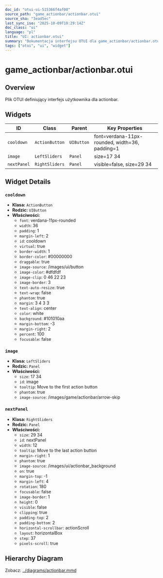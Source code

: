 ```yaml
---
doc_id: "otui-ui-515366f4af00"
source_path: "game_actionbar/actionbar.otui"
source_sha: "3ead5ec"
last_sync_iso: "2025-10-09T10:29:14Z"
doc_class: "ui"
language: "pl"
title: "UI: actionbar.otui"
summary: "Dokumentacja interfejsu OTUI dla game_actionbar/actionbar.otui"
tags: ["otui", "ui", "widget"]
---
```


# game_actionbar/actionbar.otui

## Overview

Plik OTUI definiujący interfejs użytkownika dla actionbar.

## Widgets

| ID | Class | Parent | Key Properties |
|----|-------|--------|----------------|
| `cooldown` | `ActionButton` | `UIButton` | font=verdana-11px-rounded, width=36, padding=1 |
| `image` | `LeftSliders` | `Panel` | size=17 34 |
| `nextPanel` | `RightSliders` | `Panel` | visible=false, size=29 34 |

## Widget Details

### `cooldown`

- **Klasa:** `ActionButton`
- **Rodzic:** `UIButton`
- **Właściwości:**
  - `font`: verdana-11px-rounded
  - `width`: 36
  - `padding`: 1
  - `margin-left`: 2
  - `id`: cooldown
  - `virtual`: true
  - `border-width`: 1
  - `border-color`: #00000000
  - `draggable`: true
  - `image-source`: /images/ui/button
  - `image-color`: #dfdfdf
  - `image-clip`: 0 46 22 23
  - `image-border`: 3
  - `text-auto-resize`: true
  - `text-wrap`: false
  - `phantom`: true
  - `margin`: 3 4 3 3
  - `text-align`: center
  - `color`: white
  - `background`: #101010aa
  - `margin-bottom`: -3
  - `margin-right`: 2
  - `percent`: 100
  - `focusable`: false

### `image`

- **Klasa:** `LeftSliders`
- **Rodzic:** `Panel`
- **Właściwości:**
  - `size`: 17 34
  - `id`: image
  - `tooltip`: Move to the first action button
  - `phantom`: true
  - `image-source`: /images/game/actionbar/arrow-skip

### `nextPanel`

- **Klasa:** `RightSliders`
- **Rodzic:** `Panel`
- **Właściwości:**
  - `size`: 29 34
  - `id`: nextPanel
  - `width`: 12
  - `tooltip`: Move to the last action button
  - `margin-right`: 1
  - `phantom`: true
  - `image-source`: /images/ui/actionbar_background
  - `on`: true
  - `margin-top`: -1
  - `margin-left`: 4
  - `rotation`: 180
  - `focusable`: false
  - `image-border`: 1
  - `height`: 0
  - `visible`: false
  - `clipping`: true
  - `padding-top`: 2
  - `padding-bottom`: 2
  - `horizontal-scrollbar`: actionScroll
  - `layout`: horizontalBox
  - `step`: 37
  - `pixels-scroll`: true

## Hierarchy Diagram

Zobacz: [../diagrams/actionbar.mmd](../diagrams/actionbar.mmd)
